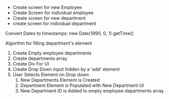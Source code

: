 - Create screen for new Employee
- Create Screen for individual employee
- Create screen for new department
- create screen for individual department


Convert Dates to timestamps: new Date(1990, 0, 1).getTime()


Algorthm for filling department's element
1. Create Empty employee departments
2. Create departments array
3. Create Div For UI
4. Create Drop Down input hidden by a 'add' element
5. User Selects Element on Drop down
    1. New Departments Element is Created
    2. Department Element is Populated with New Department UI
    3. New Department ID is Added to empty employee departments array
    